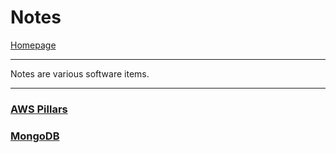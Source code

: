# Notes
[Homepage](https://ethan-wit.github.io)

---

Notes are various software items.

---

### [AWS Pillars](https://ethan-wit.github.io/AWS_pillars.txt)

### [MongoDB](https://ethan-wit.github.io/mongodb.txt)
